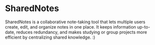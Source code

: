 # SharedNotes
SharedNotes is a collaborative note-taking tool that lets multiple users create, edit, and organize notes in one place. It keeps information up-to-date, reduces redundancy, and makes studying or group projects more efficient by centralizing shared knowledge. :)

